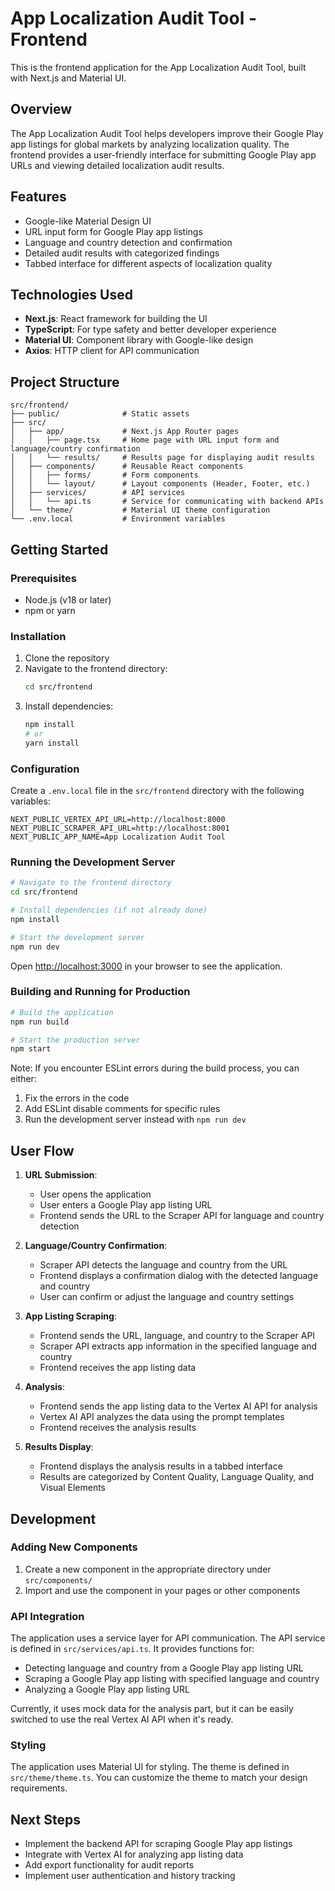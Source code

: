 # App Localization Audit Tool - Frontend

This is the frontend application for the App Localization Audit Tool, built with Next.js and Material UI.

## Overview

The App Localization Audit Tool helps developers improve their Google Play app listings for global markets by analyzing localization quality. The frontend provides a user-friendly interface for submitting Google Play app URLs and viewing detailed localization audit results.

## Features

- Google-like Material Design UI
- URL input form for Google Play app listings
- Language and country detection and confirmation
- Detailed audit results with categorized findings
- Tabbed interface for different aspects of localization quality

## Technologies Used

- **Next.js**: React framework for building the UI
- **TypeScript**: For type safety and better developer experience
- **Material UI**: Component library with Google-like design
- **Axios**: HTTP client for API communication

## Project Structure

```
src/frontend/
├── public/              # Static assets
├── src/
│   ├── app/             # Next.js App Router pages
│   │   ├── page.tsx     # Home page with URL input form and language/country confirmation
│   │   └── results/     # Results page for displaying audit results
│   ├── components/      # Reusable React components
│   │   ├── forms/       # Form components
│   │   └── layout/      # Layout components (Header, Footer, etc.)
│   ├── services/        # API services
│   │   └── api.ts       # Service for communicating with backend APIs
│   └── theme/           # Material UI theme configuration
└── .env.local           # Environment variables
```

## Getting Started

### Prerequisites

- Node.js (v18 or later)
- npm or yarn

### Installation

1. Clone the repository
2. Navigate to the frontend directory:
   ```bash
   cd src/frontend
   ```
3. Install dependencies:
   ```bash
   npm install
   # or
   yarn install
   ```

### Configuration

Create a `.env.local` file in the `src/frontend` directory with the following variables:

```
NEXT_PUBLIC_VERTEX_API_URL=http://localhost:8000
NEXT_PUBLIC_SCRAPER_API_URL=http://localhost:8001
NEXT_PUBLIC_APP_NAME=App Localization Audit Tool
```

### Running the Development Server

```bash
# Navigate to the frontend directory
cd src/frontend

# Install dependencies (if not already done)
npm install

# Start the development server
npm run dev
```

Open [http://localhost:3000](http://localhost:3000) in your browser to see the application.

### Building and Running for Production

```bash
# Build the application
npm run build

# Start the production server
npm start
```

Note: If you encounter ESLint errors during the build process, you can either:
1. Fix the errors in the code
2. Add ESLint disable comments for specific rules
3. Run the development server instead with `npm run dev`

## User Flow

1. **URL Submission**:
   - User opens the application
   - User enters a Google Play app listing URL
   - Frontend sends the URL to the Scraper API for language and country detection

2. **Language/Country Confirmation**:
   - Scraper API detects the language and country from the URL
   - Frontend displays a confirmation dialog with the detected language and country
   - User can confirm or adjust the language and country settings

3. **App Listing Scraping**:
   - Frontend sends the URL, language, and country to the Scraper API
   - Scraper API extracts app information in the specified language and country
   - Frontend receives the app listing data

4. **Analysis**:
   - Frontend sends the app listing data to the Vertex AI API for analysis
   - Vertex AI API analyzes the data using the prompt templates
   - Frontend receives the analysis results

5. **Results Display**:
   - Frontend displays the analysis results in a tabbed interface
   - Results are categorized by Content Quality, Language Quality, and Visual Elements

## Development

### Adding New Components

1. Create a new component in the appropriate directory under `src/components/`
2. Import and use the component in your pages or other components

### API Integration

The application uses a service layer for API communication. The API service is defined in `src/services/api.ts`. It provides functions for:

- Detecting language and country from a Google Play app listing URL
- Scraping a Google Play app listing with specified language and country
- Analyzing a Google Play app listing URL

Currently, it uses mock data for the analysis part, but it can be easily switched to use the real Vertex AI API when it's ready.

### Styling

The application uses Material UI for styling. The theme is defined in `src/theme/theme.ts`. You can customize the theme to match your design requirements.

## Next Steps

- Implement the backend API for scraping Google Play app listings
- Integrate with Vertex AI for analyzing app listing data
- Add export functionality for audit reports
- Implement user authentication and history tracking
